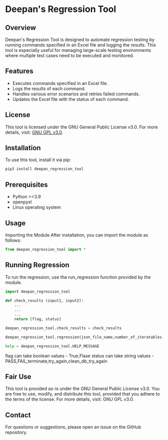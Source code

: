 # Deepan's Regression Tool

## Overview

Deepan's Regression Tool is designed to automate regression testing by running commands specified in an Excel file and logging the results. This tool is especially useful for managing large-scale testing environments where multiple test cases need to be executed and monitored.

## Features

- Executes commands specified in an Excel file.
- Logs the results of each command.
- Handles various error scenarios and retries failed commands.
- Updates the Excel file with the status of each command.

## License

This tool is licensed under the GNU General Public License v3.0. For more details, visit: [GNU GPL v3.0](https://www.gnu.org/licenses/gpl-3.0.en.html).

## Installation

To use this tool, install it via pip:

```sh
pip3 install deepan_regression_tool
```
## Prerequisites
- Python >=3.9
- openpyxl
- Linux operating system

## Usage
Importing the Module
After installation, you can import the module as follows:
```python
from deepan_regression_tool import *
```
## Running Regression
To run the regression, use the run_regression function provided by the module.

```python
import deepan_regression_tool

def check_results (input1, input2):
    ...
    ...
    ...
    return [flag, status]

deepan_regression_tool.check_results = check_results

deepan_regression_tool.regression(json_file_name,number_of_iteratables,max_bit_widths1,max_bait_widths2,iteratable_freq,random_iteratable_values,timeout_for_run_command)

help = deepan_regression_tool.HELP_MESSAGE
```
flag can take boolean values - True,Flase
status can take string values - PASS,FAIL,terminate,try_again,clean_db_try_again

## Fair Use
This tool is provided as-is under the GNU General Public License v3.0. You are free to use, modify, and distribute this tool, provided that you adhere to the terms of the license. For more details, visit: GNU GPL v3.0.

## Contact
For questions or suggestions, please open an issue on the GitHub repository.
